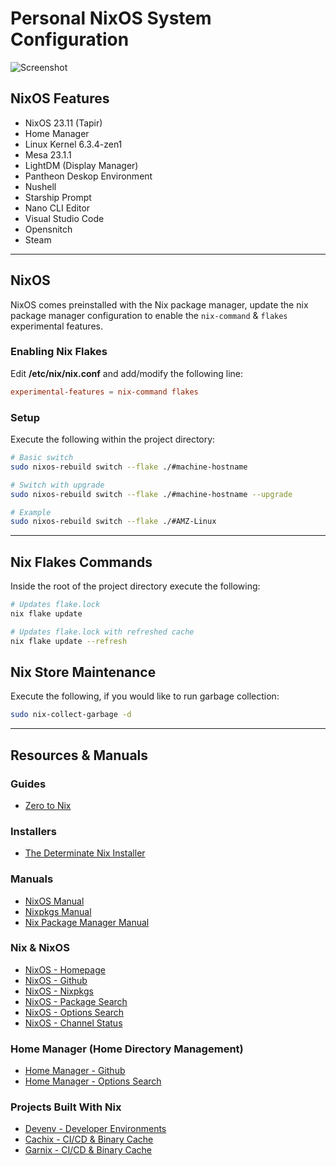 # Personal NixOS System Configuration

![Screenshot](./data/nixos-screenshot.png "NixOS - Pantheon Desktop")

## NixOS Features

- NixOS 23.11 (Tapir)
- Home Manager
- Linux Kernel 6.3.4-zen1
- Mesa 23.1.1
- LightDM (Display Manager)
- Pantheon Deskop Environment
- Nushell
- Starship Prompt
- Nano CLI Editor
- Visual Studio Code
- Opensnitch
- Steam

___

## NixOS

NixOS comes preinstalled with the Nix package manager, update the nix package manager configuration to enable the `nix-command` & `flakes` experimental features.

### Enabling Nix Flakes

Edit **/etc/nix/nix.conf** and add/modify the following line:

```conf
experimental-features = nix-command flakes
```

### Setup

Execute the following within the project directory:

```bash
# Basic switch
sudo nixos-rebuild switch --flake ./#machine-hostname

# Switch with upgrade
sudo nixos-rebuild switch --flake ./#machine-hostname --upgrade

# Example
sudo nixos-rebuild switch --flake ./#AMZ-Linux
```

___

## Nix Flakes Commands

Inside the root of the project directory execute the following:

```bash
# Updates flake.lock
nix flake update

# Updates flake.lock with refreshed cache
nix flake update --refresh
```

## Nix Store Maintenance

Execute the following, if you would like to run garbage collection:

```bash
sudo nix-collect-garbage -d
```

___

## Resources & Manuals

### Guides

- [Zero to Nix](https://zero-to-nix.com/)

### Installers

- [The Determinate Nix Installer](https://github.com/DeterminateSystems/nix-installer)

### Manuals

- [NixOS Manual](https://nixos.org/nixos/manual)
- [Nixpkgs Manual](https://nixos.org/nixpkgs/manual)
- [Nix Package Manager Manual](https://nixos.org/nix/manual)

### Nix & NixOS

- [NixOS - Homepage](https://nixos.org/)
- [NixOS - Github](https://github.com/NixOS)
- [NixOS - Nixpkgs](https://github.com/NixOS/nixpkgs)
- [NixOS - Package Search](https://search.nixos.org/packages)
- [NixOS - Options Search](https://search.nixos.org/options)
- [NixOS - Channel Status](https://status.nixos.org/)

### Home Manager (Home Directory Management)

- [Home Manager - Github](https://github.com/nix-community/home-manager)
- [Home Manager - Options Search](https://mipmip.github.io/home-manager-option-search)

### Projects Built With Nix

- [Devenv - Developer Environments](https://devenv.sh)
- [Cachix - CI/CD & Binary Cache](https://www.cachix.org/)
- [Garnix - CI/CD & Binary Cache](https://garnix.io/)
